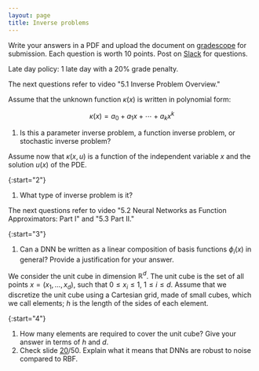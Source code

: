 ```yaml
---
layout: page
title: Inverse problems
--- 
```


Write your answers in a PDF and upload the document on [gradescope](https://www.gradescope.com/courses/102338) for submission. Each question is worth 10 points. Post on [Slack](https://stanford.enterprise.slack.com/) for questions.

Late day policy: 1 late day with a 20% grade penalty.

The next questions refer to video "5.1 Inverse Problem Overview."

Assume that the unknown function $\kappa(x)$ is written in polynomial form:

$$ \kappa(x) = a_0 + a_1 x + \cdots + a_k x^k $$

1. Is this a parameter inverse problem, a function inverse problem, or stochastic inverse problem?

Assume now that $\kappa(x,u)$ is a function of the independent variable $x$ and the solution $u(x)$ of the PDE.

{:start="2"}
1. What type of inverse problem is it?

The next questions refer to video "5.2 Neural Networks as Function Approximators: Part I" and "5.3 Part II."

{:start="3"}
1. Can a DNN be written as a linear composition of basis functions $\phi_i(x)$ in general? Provide a justification for your answer.

We consider the unit cube in dimension $\mathbb R^d$. The unit cube is the set of all points $x=(x_1,\dots,x_d)$, such that $0 \le x_i \le 1$, $1 \le i \le d$. Assume that we discretize the unit cube using a Cartesian grid, made of small cubes, which we call elements; $h$ is the length of the sides of each element.

{:start="4"}
1. How many elements are required to cover the unit cube? Give your answer in terms of $h$ and $d.$
1. Check slide [20](https://ericdarve.github.io/cme216-spring-2020/Slides/AD/Inverse.pdf#page=20)/50. Explain what it means that DNNs are robust to noise compared to RBF.